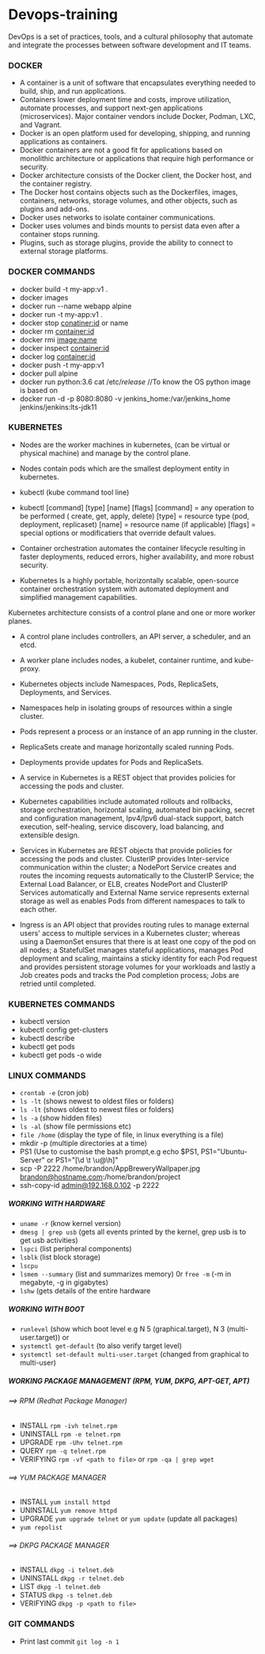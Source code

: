 # Devops-training
DevOps is a set of practices, tools, and a cultural philosophy that automate and integrate the processes between software development and IT teams.

### DOCKER 
* A container is a unit of software that encapsulates everything needed to build, ship, and run applications.  
* Containers lower deployment time and costs, improve utilization, automate processes, and support next-gen applications (microservices). Major container vendors include Docker, Podman, LXC, and Vagrant. 
* Docker is an open platform used for developing, shipping, and running applications as containers. 
* Docker containers are not a good fit for applications based on monolithic architecture or applications that require high performance or security. 
* Docker architecture consists of the Docker client, the Docker host, and the container registry. 
* The Docker host contains objects such as the Dockerfiles, images, containers, networks, storage volumes, and other objects, such as plugins and add-ons. 
* Docker uses networks to isolate container communications. 
* Docker uses volumes and binds mounts to persist data even after a container stops running. 
* Plugins, such as storage plugins, provide the ability to connect to external storage platforms. 

### DOCKER COMMANDS
* docker build -t my-app:v1 .
* docker images
* docker run --name webapp alpine
* docker run -t my-app:v1 . 
* docker stop <conatiner:id> or name
* docker rm <container:id>
* docker rmi <image:name>
* docker inspect <container:id>
* docker log <container:id>
* docker push -t my-app:v1
* docker pull alpine
* docker run python:3.6 cat /etc/*release*  //To know the OS python image is based on
* docker run -d -p 8080:8080 -v jenkins_home:/var/jenkins_home jenkins/jenkins:lts-jdk11


### KUBERNETES
 * Nodes are the worker machines in kubernetes, (can be virtual or physical machine) and manage by the control plane.
 * Nodes contain pods which are the smallest deployment entity in kubernetes.
 * kubectl (kube command tool line)
 * kubectl [command] [type] [name] [flags]
 [command] = any operation to be performed ( create, get, apply, delete)
 [type] = resource type (pod, deployment, replicaset)
 [name] = resource name (if applicable)
 [flags] = special options or modificatiers that override default values.

 * Container orchestration automates the container lifecycle resulting in faster deployments, reduced errors, higher availability, and more robust security. 

* Kubernetes Is a highly portable, horizontally scalable, open-source container orchestration system with automated deployment and simplified management capabilities.  

Kubernetes architecture consists of a control plane and one or more worker planes. 

* A control plane includes controllers, an API server, a scheduler, and an etcd. 

* A worker plane includes nodes, a kubelet, container runtime, and kube-proxy. 

* Kubernetes objects include Namespaces, Pods, ReplicaSets, Deployments, and Services. 

* Namespaces help in isolating groups of resources within a single cluster. 

* Pods represent a process or an instance of an app running in the cluster. 

* ReplicaSets create and manage horizontally scaled running Pods. 

* Deployments provide updates for Pods and ReplicaSets. 

* A service in Kubernetes is a REST object that provides policies for accessing the pods and cluster. 

* Kubernetes capabilities include automated rollouts and rollbacks, storage orchestration, horizontal scaling, automated bin packing, secret and configuration management, Ipv4/Ipv6 dual-stack support, batch execution, self-healing, service discovery, load balancing, and extensible design. 

* Services in Kubernetes are REST objects that provide policies for accessing the pods and cluster. ClusterIP provides Inter-service communication within the cluster; a NodePort Service creates and routes the incoming requests automatically to the ClusterIP Service; the External Load Balancer, or ELB, creates NodePort and ClusterIP Services automatically and External Name service represents external storage as well as enables Pods from different namespaces to talk to each other.

* Ingress is an API object that provides routing rules to manage external users' access to multiple services in a Kubernetes cluster; whereas using a DaemonSet ensures that there is at least one copy of the pod on all nodes; a StatefulSet manages stateful applications, manages Pod deployment and scaling, maintains a sticky identity for each Pod request and provides persistent storage volumes for your workloads and lastly a Job creates pods and tracks the Pod completion process; Jobs are retried until completed.

### KUBERNETES COMMANDS
* kubectl version
* kubectl config get-clusters
* kubectl describe
* kubectl get pods
* kubectl get pods -o wide

### LINUX COMMANDS
* `crontab -e`  (cron job)
* `ls -lt` (shows newest to oldest files or folders)
* `ls -lt` (shows oldest to newest files or folders)
* `ls -a` (show hidden files)
* `ls -al` (show file permissions etc)
* `file /home`  (display the type of file, in linux everything is a file)
* mkdir -p (multiple directories at a time)
* PS1 (Use to customise the bash prompt,e.g echo $PS1, PS1="Ubuntu-Server" or PS1="[\d \t \u@\h]"
* scp -P 2222 /home/brandon/AppBreweryWallpaper.jpg brandon@hostname.com:/home/brandon/project
* ssh-copy-id admin@192.168.0.102 -p 2222

##### WORKING WITH HARDWARE
* `uname -r` (know kernel version)
* `dmesg | grep usb` (gets all events printed by the kernel, grep usb is to get usb activities)
* `lspci` (list peripheral components)
* `lsblk` (list block storage)
* `lscpu` 
* `lsmem --summary` (list and summarizes memory) 0r `free -m` (-m in megabyte, -g in gigabytes)
* `lshw`  (gets details of the entire hardware 

##### WORKING WITH BOOT
* `runlevel`  (show which boot level e.g N 5 (graphical.target), N 3 (multi-user.target)) or 
* `systemctl get-default`  (to also verify target level)
* `systemctl set-default multi-user.target`  (changed from graphical to multi-user)

##### WORKING PACKAGE MANAGEMENT (RPM, YUM, DKPG, APT-GET, APT)
###### ==> RPM (Redhat Package Manager)
* INSTALL `rpm -ivh telnet.rpm`
* UNINSTALL `rpm -e telnet.rpm`
* UPGRADE `rpm -Uhv telnet.rpm`
* QUERY `rpm -q telnet.rpm`
* VERIFYING `rpm -vf <path to file>`  or `rpm -qa | grep wget`

###### ==> YUM PACKAGE MANAGER
* INSTALL `yum install httpd`
* UNINSTALL `yum remove httpd`
* UPGRADE `yum upgrade telnet` or `yum update` (update all packages)
* `yum repolist` 

###### ==> DKPG PACKAGE MANAGER
* INSTALL  `dkpg -i telnet.deb`
* UNINSTALL  `dkpg -r telnet.deb`
* LIST  `dkpg -l telnet.deb`
* STATUS `dkpg -s telnet.deb`
* VERIFYING  `dkpg -p <path to file>`

### GIT COMMANDS
* Print last commit `git log -n 1`
